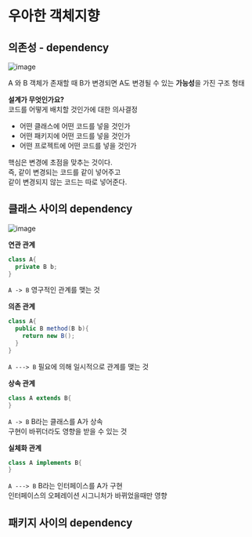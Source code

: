 # 우아한 객체지향  
## 의존성 - dependency
   
![image](https://user-images.githubusercontent.com/50267433/93665084-bff55000-faae-11ea-99a7-54a40e127e8a.png)    
      
A 와 B 객체가 존재할 때 B가 변경되면 A도 변경될 수 있는 **가능성**을 가진 구조 형태         
        
**설계가 무엇인가요?**          
코드를 어떻게 배치할 것인가에 대한 의사결정       
   
* 어떤 클래스에 어떤 코드를 넣을 것인가
* 어떤 패키지에 어떤 코드를 넣을 것인가  
* 어떤 프로젝트에 어떤 코드를 넣을 것인가     
     
핵심은 변경에 초점을 맞추는 것이다.      
즉, 같이 변경되는 코드를 같이 넣어주고       
같이 변경되지 않는 코드는 따로 넣어준다.        
     
## 클래스 사이의 dependency    
![image](https://user-images.githubusercontent.com/50267433/93665467-a7d30000-fab1-11ea-8fe5-2f66f937951a.png)
   
**연관 관계**  
```java
class A{
  private B b;
}
```
`A -> B` 영구적인 관계를 맺는 것      

**의존 관계**
```java
class A{
  public B method(B b){
    return new B();
  }
}
```
`A ---> B` 필요에 의해 일시적으로 관계를 맺는 것        

**상속 관계**
```java
class A extends B{
}
```
`A -> B` B라는 클래스를 A가 상속    
구현이 바뀌더라도 영향을 받을 수 있는 것 


**실체화 관계**
```java
class A implements B{
}
```
`A ---> B` B라는 인터페이스를 A가 구현     
인터페이스의 오페레이션 시그니처가 바뀌었을때만 영향 

## 패키지 사이의 dependency    
